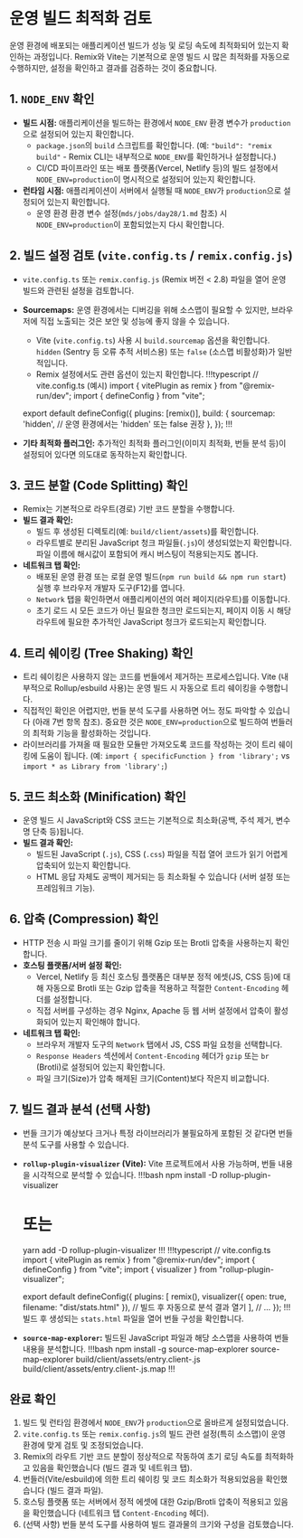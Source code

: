 # 운영 빌드 최적화 검토

운영 환경에 배포되는 애플리케이션 빌드가 성능 및 로딩 속도에 최적화되어 있는지 확인하는 과정입니다. Remix와 Vite는 기본적으로 운영 빌드 시 많은 최적화를 자동으로 수행하지만, 설정을 확인하고 결과를 검증하는 것이 중요합니다.

## 1. `NODE_ENV` 확인

-   **빌드 시점:** 애플리케이션을 빌드하는 환경에서 `NODE_ENV` 환경 변수가 `production`으로 설정되어 있는지 확인합니다.
    -   `package.json`의 `build` 스크립트를 확인합니다. (예: `"build": "remix build"` - Remix CLI는 내부적으로 `NODE_ENV`를 확인하거나 설정합니다.)
    -   CI/CD 파이프라인 또는 배포 플랫폼(Vercel, Netlify 등)의 빌드 설정에서 `NODE_ENV=production`이 명시적으로 설정되어 있는지 확인합니다.
-   **런타임 시점:** 애플리케이션이 서버에서 실행될 때 `NODE_ENV`가 `production`으로 설정되어 있는지 확인합니다.
    -   운영 환경 환경 변수 설정(`mds/jobs/day28/1.md` 참조) 시 `NODE_ENV=production`이 포함되었는지 다시 확인합니다.

## 2. 빌드 설정 검토 (`vite.config.ts` / `remix.config.js`)

-   `vite.config.ts` 또는 `remix.config.js` (Remix 버전 < 2.8) 파일을 열어 운영 빌드와 관련된 설정을 검토합니다.
-   **Sourcemaps:** 운영 환경에서는 디버깅을 위해 소스맵이 필요할 수 있지만, 브라우저에 직접 노출되는 것은 보안 및 성능에 좋지 않을 수 있습니다.
    -   Vite (`vite.config.ts`) 사용 시 `build.sourcemap` 옵션을 확인합니다. `hidden` (Sentry 등 오류 추적 서비스용) 또는 `false` (소스맵 비활성화)가 일반적입니다.
    -   Remix 설정에서도 관련 옵션이 있는지 확인합니다.
    !!!typescript
    // vite.config.ts (예시)
    import { vitePlugin as remix } from "@remix-run/dev";
    import { defineConfig } from "vite";
    
    export default defineConfig({
      plugins: [remix()],
      build: {
        sourcemap: 'hidden', // 운영 환경에서는 'hidden' 또는 false 권장
      },
    });
    !!!
-   **기타 최적화 플러그인:** 추가적인 최적화 플러그인(이미지 최적화, 번들 분석 등)이 설정되어 있다면 의도대로 동작하는지 확인합니다.

## 3. 코드 분할 (Code Splitting) 확인

-   Remix는 기본적으로 라우트(경로) 기반 코드 분할을 수행합니다.
-   **빌드 결과 확인:**
    -   빌드 후 생성된 디렉토리(예: `build/client/assets`)를 확인합니다.
    -   라우트별로 분리된 JavaScript 청크 파일들(`.js`)이 생성되었는지 확인합니다. 파일 이름에 해시값이 포함되어 캐시 버스팅이 적용되는지도 봅니다.
-   **네트워크 탭 확인:**
    -   배포된 운영 환경 또는 로컬 운영 빌드(`npm run build && npm run start`) 실행 후 브라우저 개발자 도구(F12)를 엽니다.
    -   `Network` 탭을 확인하면서 애플리케이션의 여러 페이지(라우트)를 이동합니다.
    -   초기 로드 시 모든 코드가 아닌 필요한 청크만 로드되는지, 페이지 이동 시 해당 라우트에 필요한 추가적인 JavaScript 청크가 로드되는지 확인합니다.

## 4. 트리 쉐이킹 (Tree Shaking) 확인

-   트리 쉐이킹은 사용하지 않는 코드를 번들에서 제거하는 프로세스입니다. Vite (내부적으로 Rollup/esbuild 사용)는 운영 빌드 시 자동으로 트리 쉐이킹을 수행합니다.
-   직접적인 확인은 어렵지만, 번들 분석 도구를 사용하면 어느 정도 파악할 수 있습니다 (아래 7번 항목 참조). 중요한 것은 `NODE_ENV=production`으로 빌드하여 번들러의 최적화 기능을 활성화하는 것입니다.
-   라이브러리를 가져올 때 필요한 모듈만 가져오도록 코드를 작성하는 것이 트리 쉐이킹에 도움이 됩니다. (예: `import { specificFunction } from 'library';` vs `import * as Library from 'library';`)

## 5. 코드 최소화 (Minification) 확인

-   운영 빌드 시 JavaScript와 CSS 코드는 기본적으로 최소화(공백, 주석 제거, 변수명 단축 등)됩니다.
-   **빌드 결과 확인:**
    -   빌드된 JavaScript (`.js`), CSS (`.css`) 파일을 직접 열어 코드가 읽기 어렵게 압축되어 있는지 확인합니다.
    -   HTML 응답 자체도 공백이 제거되는 등 최소화될 수 있습니다 (서버 설정 또는 프레임워크 기능).

## 6. 압축 (Compression) 확인

-   HTTP 전송 시 파일 크기를 줄이기 위해 Gzip 또는 Brotli 압축을 사용하는지 확인합니다.
-   **호스팅 플랫폼/서버 설정 확인:**
    -   Vercel, Netlify 등 최신 호스팅 플랫폼은 대부분 정적 에셋(JS, CSS 등)에 대해 자동으로 Brotli 또는 Gzip 압축을 적용하고 적절한 `Content-Encoding` 헤더를 설정합니다.
    -   직접 서버를 구성하는 경우 Nginx, Apache 등 웹 서버 설정에서 압축이 활성화되어 있는지 확인해야 합니다.
-   **네트워크 탭 확인:**
    -   브라우저 개발자 도구의 `Network` 탭에서 JS, CSS 파일 요청을 선택합니다.
    -   `Response Headers` 섹션에서 `Content-Encoding` 헤더가 `gzip` 또는 `br` (Brotli)로 설정되어 있는지 확인합니다.
    -   파일 크기(Size)가 압축 해제된 크기(Content)보다 작은지 비교합니다.

## 7. 빌드 결과 분석 (선택 사항)

-   번들 크기가 예상보다 크거나 특정 라이브러리가 불필요하게 포함된 것 같다면 번들 분석 도구를 사용할 수 있습니다.
-   **`rollup-plugin-visualizer` (Vite):** Vite 프로젝트에서 사용 가능하며, 번들 내용을 시각적으로 분석할 수 있습니다.
    !!!bash
    npm install -D rollup-plugin-visualizer
    # 또는
    yarn add -D rollup-plugin-visualizer
    !!!
    !!!typescript
    // vite.config.ts
    import { vitePlugin as remix } from "@remix-run/dev";
    import { defineConfig } from "vite";
    import { visualizer } from "rollup-plugin-visualizer";
    
    export default defineConfig({
      plugins: [
        remix(),
        visualizer({ open: true, filename: "dist/stats.html" }), // 빌드 후 자동으로 분석 결과 열기
      ],
      // ...
    });
    !!!
    빌드 후 생성되는 `stats.html` 파일을 열어 번들 구성을 확인합니다.
-   **`source-map-explorer`:** 빌드된 JavaScript 파일과 해당 소스맵을 사용하여 번들 내용을 분석합니다.
    !!!bash
    npm install -g source-map-explorer
    source-map-explorer build/client/assets/entry.client-<hash>.js build/client/assets/entry.client-<hash>.js.map
    !!!

## 완료 확인

1.  빌드 및 런타임 환경에서 `NODE_ENV`가 `production`으로 올바르게 설정되었습니다.
2.  `vite.config.ts` 또는 `remix.config.js`의 빌드 관련 설정(특히 소스맵)이 운영 환경에 맞게 검토 및 조정되었습니다.
3.  Remix의 라우트 기반 코드 분할이 정상적으로 작동하여 초기 로딩 속도를 최적화하고 있음을 확인했습니다 (빌드 결과 및 네트워크 탭).
4.  번들러(Vite/esbuild)에 의한 트리 쉐이킹 및 코드 최소화가 적용되었음을 확인했습니다 (빌드 결과 파일).
5.  호스팅 플랫폼 또는 서버에서 정적 에셋에 대한 Gzip/Brotli 압축이 적용되고 있음을 확인했습니다 (네트워크 탭 `Content-Encoding` 헤더).
6.  (선택 사항) 번들 분석 도구를 사용하여 빌드 결과물의 크기와 구성을 검토했습니다. 